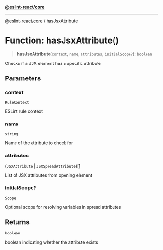 [**@eslint-react/core**](../README.md)

***

[@eslint-react/core](../README.md) / hasJsxAttribute

# Function: hasJsxAttribute()

> **hasJsxAttribute**(`context`, `name`, `attributes`, `initialScope?`): `boolean`

Checks if a JSX element has a specific attribute

## Parameters

### context

`RuleContext`

ESLint rule context

### name

`string`

Name of the attribute to check for

### attributes

(`JSXAttribute` \| `JSXSpreadAttribute`)[]

List of JSX attributes from opening element

### initialScope?

`Scope`

Optional scope for resolving variables in spread attributes

## Returns

`boolean`

boolean indicating whether the attribute exists
